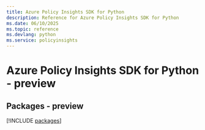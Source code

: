 ```yaml
---
title: Azure Policy Insights SDK for Python
description: Reference for Azure Policy Insights SDK for Python
ms.date: 06/10/2025
ms.topic: reference
ms.devlang: python
ms.service: policyinsights
---
```

# Azure Policy Insights SDK for Python - preview
## Packages - preview
[!INCLUDE [packages](policy-insights-index.md)]